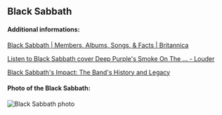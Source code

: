 ## Black Sabbath
#### Additional informations:
[Black Sabbath | Members, Albums, Songs, & Facts | Britannica](https://www.britannica.com/topic/Black-Sabbath)

[Listen to Black Sabbath cover Deep Purple's Smoke On The ... - Louder](https://www.loudersound.com/features/black-sabbath-deep-purple-smoke-on-the-water-1983)

[Black Sabbath's Impact: The Band's History and Legacy](https://modernfix.com/music/history-and-legacy-of-black-sabbath/)

#### Photo of the Black Sabbath:
![Black Sabbath photo](https://static01.nyt.com/images/2013/06/09/arts/09SABBATH1_SPAN/09SABBATH1-master1050.jpg)
